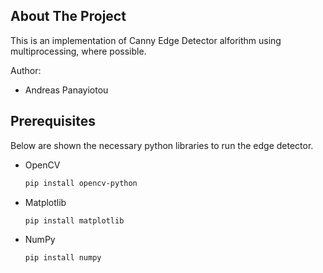<!-- ABOUT THE PROJECT -->
## About The Project

This is an implementation of Canny Edge Detector alforithm using multiprocessing, where possible.

Author:
* Andreas Panayiotou

## Prerequisites

Below are shown the necessary python libraries to run the edge detector. 
* OpenCV
  ```sh
  pip install opencv-python
  ```
* Matplotlib
  ```sh
  pip install matplotlib
  ```
* NumPy
  ```sh
  pip install numpy
  ```
